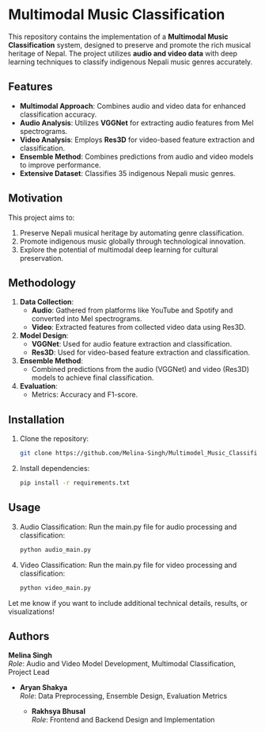 # Multimodal Music Classification

This repository contains the implementation of a **Multimodal Music Classification** system, designed to preserve and promote the rich musical heritage of Nepal. The project utilizes **audio and video data** with deep learning techniques to classify indigenous Nepali music genres accurately.

## Features
- **Multimodal Approach**: Combines audio and video data for enhanced classification accuracy.
- **Audio Analysis**: Utilizes **VGGNet** for extracting audio features from Mel spectrograms.
- **Video Analysis**: Employs **Res3D** for video-based feature extraction and classification.
- **Ensemble Method**: Combines predictions from audio and video models to improve performance.
- **Extensive Dataset**: Classifies 35 indigenous Nepali music genres.

## Motivation
This project aims to:
1. Preserve Nepali musical heritage by automating genre classification.
2. Promote indigenous music globally through technological innovation.
3. Explore the potential of multimodal deep learning for cultural preservation.

## Methodology
1. **Data Collection**: 
   - **Audio**: Gathered from platforms like YouTube and Spotify and converted into Mel spectrograms.
   - **Video**: Extracted features from collected video data using Res3D.
2. **Model Design**:
   - **VGGNet**: Used for audio feature extraction and classification.
   - **Res3D**: Used for video-based feature extraction and classification.
3. **Ensemble Method**:
   - Combined predictions from the audio (VGGNet) and video (Res3D) models to achieve final classification.
4. **Evaluation**:
   - Metrics: Accuracy and F1-score.

## Installation
1. Clone the repository:
   ```bash
   git clone https://github.com/Melina-Singh/Multimodel_Music_Classification.git


2. Install dependencies:
    ```bash
    pip install -r requirements.txt


## Usage
3. Audio Classification: Run the main.py file for audio processing and classification:
    ```bash
    python audio_main.py

4. Video Classification: Run the main.py file for video processing and classification:
    ```bash
    python video_main.py


Let me know if you want to include additional technical details, results, or visualizations!


## Authors

**Melina Singh**  
  *Role*: Audio and Video Model Development, Multimodal Classification, Project Lead  

- **Aryan Shakya**  
  *Role*: Data Preprocessing, Ensemble Design, Evaluation Metrics  
  
  - **Rakhsya Bhusal**  
  *Role*: Frontend and Backend Design and Implementation  
